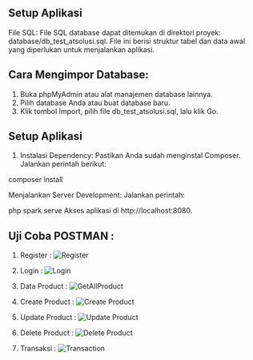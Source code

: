## Setup Aplikasi

File SQL: File SQL database dapat ditemukan di direktori proyek: database/db_test_atsolusi.sql.
File ini berisi struktur tabel dan data awal yang diperlukan untuk menjalankan aplikasi.

## Cara Mengimpor Database:

1. Buka phpMyAdmin atau alat manajemen database lainnya.
2. Pilih database Anda atau buat database baru.
3. Klik tombol Import, pilih file db_test_atsolusi.sql, lalu klik Go.

## Setup Aplikasi
1. Instalasi Dependency: Pastikan Anda sudah menginstal Composer. Jalankan perintah berikut:

composer install

Menjalankan Server Development: 
Jalankan perintah:

php spark serve
Akses aplikasi di http://localhost:8080.

## Uji Coba POSTMAN :

1. Register :
   ![Register](https://github.com/user-attachments/assets/af7a5329-3306-428f-b7cf-b5d395adc30b)

2. Login :
   ![Login](https://github.com/user-attachments/assets/0f806039-f1b3-4fad-b15f-7fee9a4c21a5)

3. Data Product :
   ![GetAllProduct](https://github.com/user-attachments/assets/2b89e59d-88f3-4b5d-83cd-68bf354940d9)

4. Create Product :
   ![Create Product](https://github.com/user-attachments/assets/6eb33e85-f1a4-43c6-b241-05e6b90f36c5)

5. Update Product :
   ![Update Product](https://github.com/user-attachments/assets/04d9b1fd-1376-4fe0-b0aa-1395c6590446)

6. Delete Product :
   ![Delete Product](https://github.com/user-attachments/assets/8ced5873-80f7-4704-bc57-021a9fa7b6bf)

7. Transaksi :
   ![Transaction](https://github.com/user-attachments/assets/6da676f8-14e9-4f57-af27-c2de428d8994)
